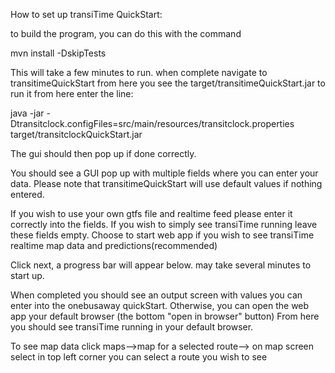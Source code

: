 How to set up transiTime QuickStart:

to build the program, you can do this with the command

mvn install -DskipTests

This will take a few minutes to run. when complete navigate to 
transitimeQuickStart
from here you see the target/transitimeQuickStart.jar to run it from here enter the line:


java -jar -Dtransitclock.configFiles=src/main/resources/transitclock.properties target/transitclockQuickStart.jar

The gui should then pop up if done correctly.

You should see a GUI pop up with multiple fields where you can enter your data. Please note that transitimeQuickStart will use default values if nothing entered.

If you wish to use your own gtfs file and realtime feed please enter it correctly into the fields. If you wish to simply see transiTime running leave these fields empty. Choose to start web app if you wish to see transiTime realtime map data and predictions(recommended)

Click next, a progress bar will appear below. may take several minutes to start up.

When completed you should see an output screen with values you can enter into the onebusaway quickStart. Otherwise, you can open the web app your default browser (the bottom "open in browser" button) From here you should see transiTime running in your default browser.

To see map data click maps-->map for a selected route--> on map screen select in top left corner you can select a route you wish to see


